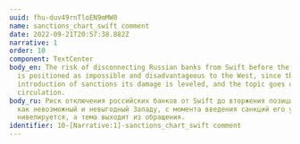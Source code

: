 ```yaml
---
uuid: fhu-duv49rnTloEN9mMW0
name: sanctions_chart_swift comment
date: 2022-09-21T20:57:38.882Z
narrative: 1
order: 10
component: TextCenter
body_en: The risk of disconnecting Russian banks from Swift before the invasion
  is positioned as impossible and disadvantageous to the West, since the
  introduction of sanctions its damage is leveled, and the topic goes out of
  circulation.
body_ru: Риск отключения российских банков от Swift до вторжения позиционируется
  как невозможный и невыгодный Западу, с момента введения санкций его ущерб
  нивелируется, а тема выходит из обращения.
identifier: 10-[Narrative:1]-sanctions_chart_swift comment
---
```

